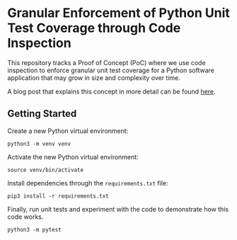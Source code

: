 # Granular Enforcement of Python Unit Test Coverage through Code Inspection

This repository tracks a Proof of Concept (PoC) where we use code inspection to enforce granular unit test coverage for a Python software application that may grow in size and complexity over time.

A blog post that explains this concept in more detail can be found [here](https://chrisjhart.com/Enforcing-Python-Unit-Test-Coverage/).

## Getting Started

Create a new Python virtual environment:

```shell
python3 -m venv venv
```

Activate the new Python virtual environment:

```shell
source venv/bin/activate
```

Install dependencies through the `requirements.txt` file:

```shell
pip3 install -r requirements.txt
```

Finally, run unit tests and experiment with the code to demonstrate how this code works.

```shell
python3 -m pytest
```
